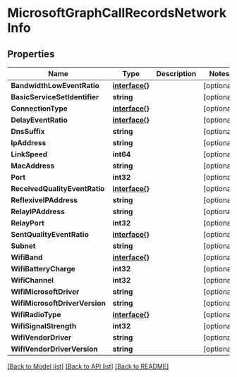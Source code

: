# MicrosoftGraphCallRecordsNetworkInfo

## Properties

Name | Type | Description | Notes
------------ | ------------- | ------------- | -------------
**BandwidthLowEventRatio** | [**interface{}**](.md) |  | [optional] 
**BasicServiceSetIdentifier** | **string** |  | [optional] 
**ConnectionType** | [**interface{}**](.md) |  | [optional] 
**DelayEventRatio** | [**interface{}**](.md) |  | [optional] 
**DnsSuffix** | **string** |  | [optional] 
**IpAddress** | **string** |  | [optional] 
**LinkSpeed** | **int64** |  | [optional] 
**MacAddress** | **string** |  | [optional] 
**Port** | **int32** |  | [optional] 
**ReceivedQualityEventRatio** | [**interface{}**](.md) |  | [optional] 
**ReflexiveIPAddress** | **string** |  | [optional] 
**RelayIPAddress** | **string** |  | [optional] 
**RelayPort** | **int32** |  | [optional] 
**SentQualityEventRatio** | [**interface{}**](.md) |  | [optional] 
**Subnet** | **string** |  | [optional] 
**WifiBand** | [**interface{}**](.md) |  | [optional] 
**WifiBatteryCharge** | **int32** |  | [optional] 
**WifiChannel** | **int32** |  | [optional] 
**WifiMicrosoftDriver** | **string** |  | [optional] 
**WifiMicrosoftDriverVersion** | **string** |  | [optional] 
**WifiRadioType** | [**interface{}**](.md) |  | [optional] 
**WifiSignalStrength** | **int32** |  | [optional] 
**WifiVendorDriver** | **string** |  | [optional] 
**WifiVendorDriverVersion** | **string** |  | [optional] 

[[Back to Model list]](../README.md#documentation-for-models) [[Back to API list]](../README.md#documentation-for-api-endpoints) [[Back to README]](../README.md)


